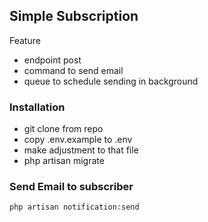 ## Simple Subscription

Feature
- endpoint post
- command to send email
- queue to schedule sending in background

### Installation
- git clone from repo
- copy .env.example to .env
- make adjustment to that file
- php artisan migrate

### Send Email to subscriber
```php
php artisan notification:send
```